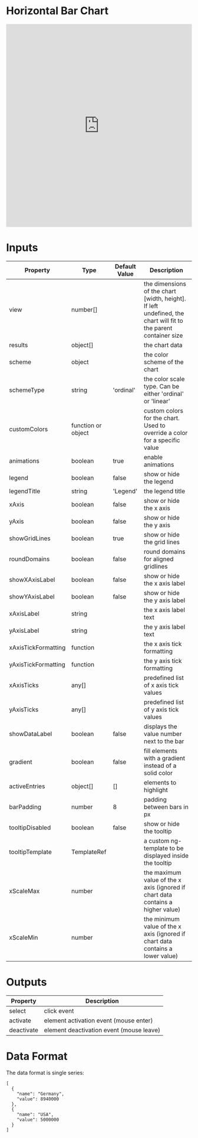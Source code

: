 # Horizontal Bar Chart

<iframe width="100%" height="550" frameborder="0" src="https://embed.plnkr.co/H066vULzE6EOLipIjOt9?show=preview">
</iframe>

# Inputs

| Property            | Type               | Default Value | Description                                                                                                     |
|---------------------|--------------------|---------------|-----------------------------------------------------------------------------------------------------------------|
| view                | number[]           |               | the dimensions of the chart [width, height]. If left undefined, the chart will fit to the parent container size |
| results             | object[]           |               | the chart data                                                                                                  |
| scheme              | object             |               | the color scheme of the chart                                                                                   |
| schemeType          | string             | 'ordinal'     | the color scale type. Can be either 'ordinal' or 'linear'                                                       |
| customColors        | function or object |               | custom colors for the chart. Used to override a color for a specific value                                      |
| animations          | boolean            | true          | enable animations                                                                                               |
| legend              | boolean            | false         | show or hide the legend                                                                                         |
| legendTitle         | string             | 'Legend'      | the legend title                                                                                                |
| xAxis               | boolean            | false         | show or hide the x axis                                                                                         |
| yAxis               | boolean            | false         | show or hide the y axis                                                                                         |
| showGridLines       | boolean            | true          | show or hide the grid lines                                                                                     |
| roundDomains        | boolean            | false         | round domains for aligned gridlines                                                                             |
| showXAxisLabel      | boolean            | false         | show or hide the x axis label                                                                                   |
| showYAxisLabel      | boolean            | false         | show or hide the y axis label                                                                                   |
| xAxisLabel          | string             |               | the x axis label text                                                                                           |
| yAxisLabel          | string             |               | the y axis label text                                                                                           |
| xAxisTickFormatting | function           |               | the x axis tick formatting                                                                                      |
| yAxisTickFormatting | function           |               | the y axis tick formatting                                                                                      |
| xAxisTicks          | any[]              |               | predefined list of x axis tick values                                                                           |
| yAxisTicks          | any[]              |               | predefined list of y axis tick values                                                                           |
| showDataLabel       | boolean            | false         | displays the value number next to the bar                                                                       |
| gradient            | boolean            | false         | fill elements with a gradient instead of a solid color                                                          |
| activeEntries       | object[]           | []            | elements to highlight                                                                                           |
| barPadding          | number             | 8             | padding between bars in px                                                                                      |
| tooltipDisabled     | boolean            | false         | show or hide the tooltip                                                                                        |
| tooltipTemplate     | TemplateRef        |               | a custom ng-template to be displayed inside the tooltip                                                         |
| xScaleMax           | number             |               | the maximum value of the x axis (ignored if chart data contains a higher value)                                 |
| xScaleMin           | number             |               | the minimum value of the x axis (ignored if chart data contains a lower value)                                  |

# Outputs

| Property   | Description                              |
|------------|------------------------------------------|
| select     | click event                              |
| activate   | element activation event (mouse enter)   |
| deactivate | element deactivation event (mouse leave) |

# Data Format

The data format is single series:

```
[
  {
    "name": "Germany",
    "value": 8940000
  },
  {
    "name": "USA",
    "value": 5000000
  }
]
```
